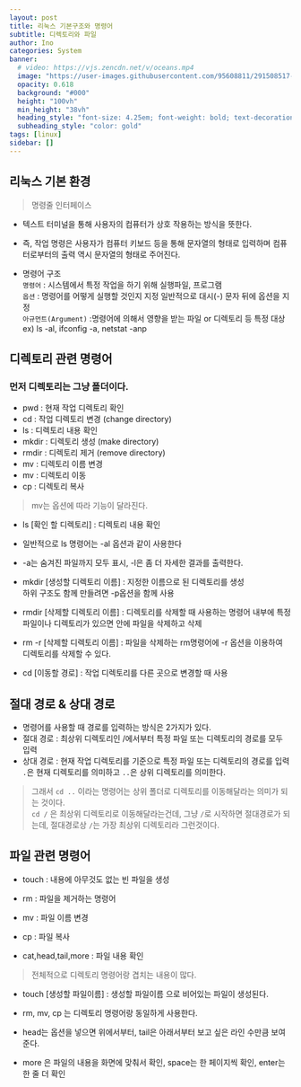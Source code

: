 ```yaml
---
layout: post
title: 리눅스 기본구조와 명령어
subtitle: 디렉토리와 파일
author: Ino
categories: System
banner:
  # video: https://vjs.zencdn.net/v/oceans.mp4
  image: "https://user-images.githubusercontent.com/95608811/291508517-1966009e-4c10-4089-a793-f3f778f31809.png"
  opacity: 0.618
  background: "#000"
  height: "100vh"
  min_height: "38vh"
  heading_style: "font-size: 4.25em; font-weight: bold; text-decoration: underline"
  subheading_style: "color: gold"
tags: [linux]
sidebar: []
---
```

## 리눅스 기본 환경
> 명령줄 인터페이스   

- 텍스트 터미널을 통해 사용자의 컴퓨터가 상호 작용하는 방식을 뜻한다.   

- 즉, 작업 명령은 사용자가 컴퓨터 키보드 등을 통해 문자열의 형태로 입력하며 컴퓨터로부터의 출력 역시 문자열의 형태로 주어진다.    

- 명령어 구조   
`명령어` : 시스템에서 특정 작업을 하기 위해 실행파일, 프로그램    
`옵션` : 명령어를 어떻게 실행할 것인지 지정
일반적으로 대시(-) 문자 뒤에 옵션을 지정    
`아규먼트(Argument)` :명령어에 의해서 영향을 받는 파일 or 디렉토리 등 특정 대상   
ex) ls -al, ifconfig -a, netstat -anp   

## 디렉토리 관련 명령어   
### 먼저 디렉토리는 그냥 폴더이다.
* pwd : 현재 작업 디렉토리 확인
* cd : 작업 디렉토리 변경 (change directory)
* ls : 디렉토리 내용 확인
* mkdir : 디렉토리 생성 (make directory)
* rmdir : 디렉토리 제거 (remove directory)
* mv : 디렉토리 이름 변경
* mv : 디렉토리 이동
* cp : 디렉토리 복사

> mv는 옵션에 따라 기능이 달라진다.

* ls [확인 할 디렉토리] : 디렉토리 내용 확인
* 일반적으로 ls 명령어는 -al 옵션과 같이 사용한다
* -a는 숨겨진 파일까지 모두 표시, -l은 좀 더 자세한 결과를 출력한다.

* mkdir [생성할 디렉토리 이름] : 지정한 이름으로 된 디렉토리를 생성   
하위 구조도 함께 만들려면 -p옵션을 함께 사용

* rmdir [삭제할 디렉토리 이름] : 디렉토리를 삭제할 때 사용하는 명령어 내부에 특정 파일이나 디렉토리가 있으면 안에 파일을 삭제하고 삭제

* rm -r [삭제할 디렉토리 이름] : 파일을 삭제하는 rm명령어에 -r 옵션을 이용하여 디렉토리를 삭제할 수 있다.

* cd [이동할 경로] : 작업 디렉토리를 다른 곳으로 변경할 때 사용   

## 절대 경로 & 상대 경로
- 명령어를 사용할 때 경로를 입력하는 방식은 2가지가 있다.   
- 절대 경로 : 최상위 디렉토리인 /에서부터 특정 파일 또는 디렉토리의 경로를 모두 입력
- 상대 경로 : 현재 작업 디렉토리를 기준으로 특정 파일 또는 디렉토리의 경로를 입력 `.`은 현재 디렉토리를 의미하고 `..`은 상위 디렉토리를 의미한다.
> 그래서 `cd ..` 이라는 명령어는 상위 폴더로 디렉토리를 이동해달라는 의미가 되는 것이다.    
> `cd /` 은 최상위 디렉토리로 이동해달라는건데, 그냥 `/`로 시작하면 절대경로가 되는데, 절대경로상 `/`는 가장 최상위 디렉토리라 그런것이다.

## 파일 관련 명령어
* touch : 내용에 아무것도 없는 빈 파일을 생성   
* rm : 파일을 제거하는 명령어   

* mv : 파일 이름 변경   

* cp : 파일 복사    

* cat,head,tail,more  : 파일 내용 확인    
> 전체적으로 디렉토리 명령어랑 겹치는 내용이 많다.    

* touch [생성할 파일이름] : 생성할 파일이름 으로 비어있는 파일이 생성된다.    

* rm, mv, cp 는 디렉토리 명령어랑 동일하게 사용한다.    

* head는 옵션을 넣으면 위에서부터, tail은 아래서부터 보고 싶은 라인 수만큼 보여준다.    

* more 은 파일의 내용을 화면에 맞춰서 확인, space는 한 페이지씩 확인, enter는 한 줄 더 확인   

